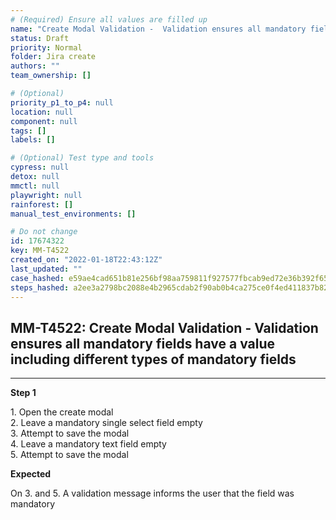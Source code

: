 ```yaml
---
# (Required) Ensure all values are filled up
name: "Create Modal Validation -  Validation ensures all mandatory fields have a value including different types of mandatory fields"
status: Draft
priority: Normal
folder: Jira create
authors: ""
team_ownership: []

# (Optional)
priority_p1_to_p4: null
location: null
component: null
tags: []
labels: []

# (Optional) Test type and tools
cypress: null
detox: null
mmctl: null
playwright: null
rainforest: []
manual_test_environments: []

# Do not change
id: 17674322
key: MM-T4522
created_on: "2022-01-18T22:43:12Z"
last_updated: ""
case_hashed: e59ae4cad651b81e256bf98aa759811f927577fbcab9ed72e36b392f65e46a469a7dbf1bed3cdf3da811ab74a2c09172
steps_hashed: a2ee3a2798bc2088e4b2965cdab2f90ab0b4ca275ce0f4ed411837b826ceec1f06bdba892a1b896f96ab684da100cce6
---
```


<!-- (Auto-generated) Based on frontmatter's "key" and "name" -->

## MM-T4522: Create Modal Validation - Validation ensures all mandatory fields have a value including different types of mandatory fields

---

**Step 1**

1\. Open the create modal\
2\. Leave a mandatory single select field empty\
3\. Attempt to save the modal\
4\. Leave a mandatory text field empty\
5\. Attempt to save the modal

**Expected**

On 3. and 5. A validation message informs the user that the field was mandatory
